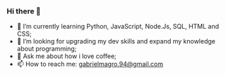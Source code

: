 ### Hi there 👋

- 🌱 I’m currently learning Python, JavaScript, Node.Js, SQL, HTML and CSS;
- 🤔 I’m looking for upgrading my dev skills and expand my knowledge about programming;
- 💬 Ask me about how i love coffee;
- 📫 How to reach me: gabrielmagro.94@gmail.com

